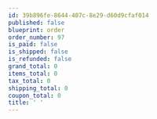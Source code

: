 ```yaml
---
id: 39b896fe-8644-407c-8e29-d60d9cfaf014
published: false
blueprint: order
order_number: 97
is_paid: false
is_shipped: false
is_refunded: false
grand_total: 0
items_total: 0
tax_total: 0
shipping_total: 0
coupon_total: 0
title: ' '
---
```

